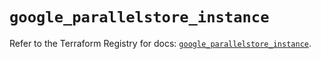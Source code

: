 # `google_parallelstore_instance`

Refer to the Terraform Registry for docs: [`google_parallelstore_instance`](https://registry.terraform.io/providers/hashicorp/google-beta/5.39.0/docs/resources/google_parallelstore_instance).
